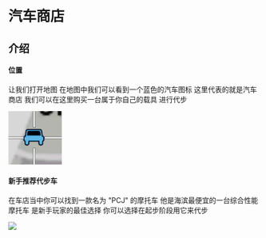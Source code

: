 # 汽车商店

## 介绍

#### 位置

让我们打开地图 在地图中我们可以看到一个蓝色的汽车图标 这里代表的就是汽车商店 我们可以在这里购买一台属于你自己的载具 进行代步

![](<../.gitbook/assets/image (14) (1) (1).png>)



#### 新手推荐代步车

在车店当中你可以找到一款名为 "PCJ" 的摩托车 他是海滨最便宜的一台综合性能摩托车 是新手玩家的最佳选择 你可以选择在起步阶段用它来代步

![](../.gitbook/assets/%RUD1MA5E2HK0WL%\~UQW]40.png)
